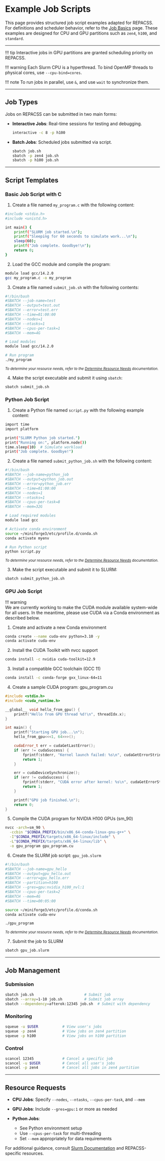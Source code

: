 # Example Job Scripts

This page provides structured job script examples adapted for REPACSS. For definitions and scheduler behavior, refer to the [Job Basics](basics.md) page. These examples are designed for CPU and GPU partitions such as `zen4`, `h100`, and `standard`.

---

!!! tip
    Interactive jobs in GPU partitions are granted scheduling priority on REPACSS.

!!! warning
    Each Slurm CPU is a hyperthread. To bind OpenMP threads to physical cores, use `--cpu-bind=cores`.

!!! note
    To run jobs in parallel, use `&`, and use `wait` to synchronize them.

---

## Job Types

Jobs on REPACSS can be submitted in two main forms:

* **Interactive Jobs**: Real-time sessions for testing and debugging.

  ```bash
  interactive -c 8 -p h100
  ```

* **Batch Jobs**: Scheduled jobs submitted via script.

  ```bash
  sbatch job.sh
  sbatch -p zen4 job.sh
  sbatch -p h100 job.sh
  ```

---

## Script Templates

### Basic Job Script with C

1. Create a file named `my_program.c` with the following content:
```bash
#include <stdio.h>
#include <unistd.h>

int main() {
    printf("SLURM job started.\n");
    printf("Sleeping for 60 seconds to simulate work...\n");
    sleep(60);
    printf("Job complete. Goodbye!\n");
    return 0;
}
```

2. Load the GCC module and compile the program:
```bash
module load gcc/14.2.0
gcc my_program.c -o my_program
```

3. Create a file named `submit_job.sh` with the following contents:
```bash
#!/bin/bash
#SBATCH --job-name=test
#SBATCH --output=test.out
#SBATCH --error=test.err
#SBATCH --time=01:00:00
#SBATCH --nodes=1
#SBATCH --ntasks=1
#SBATCH --cpus-per-task=1
#SBATCH --mem=4G

# Load modules
module load gcc/14.2.0

# Run program
./my_program
```
<small>*To determine your resource needs, refer to the [Determine Resource Needs](determining-resource-requirements.md) documentation.*</small>

4. Make the script executable and submit it using `sbatch`:
```bash
sbatch submit_job.sh
```


### Python Job Script
1. Create a Python file named `script.py` with the following example content:
```bash
import time
import platform

print("SLURM Python job started.")
print("Running on:", platform.node())
time.sleep(10)  # Simulate workload
print("Job complete. Goodbye!")
```

2. Create a file named `submit_python_job.sh` with the following content:
```bash
#!/bin/bash
#SBATCH --job-name=python_job
#SBATCH --output=python_job.out
#SBATCH --error=python_job.err
#SBATCH --time=01:00:00
#SBATCH --nodes=1
#SBATCH --ntasks=1
#SBATCH --cpus-per-task=8
#SBATCH --mem=32G

# Load required modules
module load gcc

# Activate conda environment
source ~/miniforge3/etc/profile.d/conda.sh
conda activate myenv

# Run Python script
python script.py
```
<small>*To determine your resource needs, refer to the [Determine Resource Needs](determining-resource-requirements.md) documentation.*</small>

3. Make the script executable and submit it to SLURM:
```bash
sbatch submit_python_job.sh
```

### GPU Job Script
!!! warning  
    We are currently working to make the CUDA module available system-wide for all users. In the meantime, please use CUDA via a Conda environment as described below.

1. Create and activate a new Conda environment
```bash
conda create --name cuda-env python=3.10 -y
conda activate cuda-env
```

2. Install the CUDA Toolkit with nvcc support
```bash
conda install -c nvidia cuda-toolkit=12.9
```

3. Install a compatible GCC toolchain (GCC 11)
```bash
conda install -c conda-forge gxx_linux-64=11
```

4. Create a sample CUDA program: gpu_program.cu
```cpp
#include <stdio.h>
#include <cuda_runtime.h>

__global__ void hello_from_gpu() {
    printf("Hello from GPU thread %d!\n", threadIdx.x);
}

int main() {
    printf("Starting GPU job...\n");
    hello_from_gpu<<<1, 64>>>();

    cudaError_t err = cudaGetLastError();
    if (err != cudaSuccess) {
        fprintf(stderr, "Kernel launch failed: %s\n", cudaGetErrorString(err));
        return 1;
    }

    err = cudaDeviceSynchronize();
    if (err != cudaSuccess) {
        fprintf(stderr, "CUDA error after kernel: %s\n", cudaGetErrorString(err));
        return 1;
    }

    printf("GPU job finished.\n");
    return 0;
}
```

5. Compile the CUDA program for NVIDIA H100 GPUs (sm_90)
```bash
nvcc -arch=sm_90 \
  -ccbin "$CONDA_PREFIX/bin/x86_64-conda-linux-gnu-g++" \
  -I"$CONDA_PREFIX/targets/x86_64-linux/include" \
  -L"$CONDA_PREFIX/targets/x86_64-linux/lib" \
  -o gpu_program gpu_program.cu
```

6. Create the SLURM job script: `gpu_job.slurm`
```bash
#!/bin/bash
#SBATCH --job-name=gpu_hello
#SBATCH --output=gpu_hello.out
#SBATCH --error=gpu_hello.err
#SBATCH --partition=h100
#SBATCH --gres=gpu:nvidia_h100_nvl:1
#SBATCH --cpus-per-task=2
#SBATCH --mem=4G
#SBATCH --time=00:05:00

source ~/miniforge3/etc/profile.d/conda.sh
conda activate cuda-env

./gpu_program
```
<small>*To determine your resource needs, refer to the [Determine Resource Needs](determining-resource-requirements.md) documentation.*</small>

7. Submit the job to SLURM
```bash
sbatch gpu_job.slurm
```



<!-- 1. Create a file named `gpu_program.cu` with the following basic CUDA code: -->
<!-- ```bash
#include <stdio.h>

__global__ void hello_from_gpu() {
    printf("Hello from GPU thread %d!\\n", threadIdx.x);
}

int main() {
    printf("Starting GPU job...\\n");

    hello_from_gpu<<<1, 8>>>();
    cudaDeviceSynchronize();

    printf("GPU job finished.\\n");
    return 0;
}
``` -->

<!-- 2. Load the CUDA module and compile using `nvcc`: -->
<!-- ```bash
module load cuda
nvcc gpu_program.cu -o gpu_program
``` -->

<!-- 3. Create a file named `submit_gpu_job.sh` -->

---

## Job Management

### Submission

```bash
sbatch job.sh                       # Submit job
sbatch --array=1-10 job.sh          # Submit job array
sbatch --dependency=afterok:12345 job.sh  # Submit with dependency
```

### Monitoring

```bash
squeue -u $USER           # View user's jobs
squeue -p zen4            # View jobs on zen4 partition
squeue -p h100            # View jobs on h100 partition
```

### Control

```bash
scancel 12345             # Cancel a specific job
scancel -u $USER          # Cancel all user's jobs
scancel -p zen4           # Cancel all jobs in zen4 partition
```

---

## Resource Requests

* **CPU Jobs**: Specify `--nodes`, `--ntasks`, `--cpus-per-task`, and `--mem`
* **GPU Jobs**: Include `--gres=gpu:1` or more as needed
* **Python Jobs**:

  * See Python environment setup
  * Use `--cpus-per-task` for multi-threading
  * Set `--mem` appropriately for data requirements

For additional guidance, consult [Slurm Documentation](https://slurm.schedmd.com/documentation.html) and REPACSS-specific resources.
